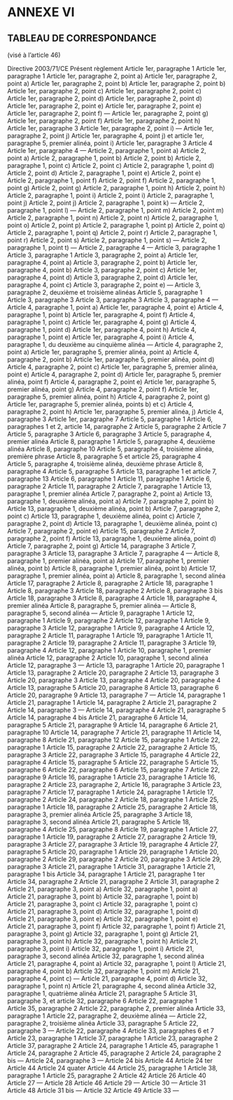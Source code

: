 # ANNEXE VI

## TABLEAU DE CORRESPONDANCE

(visé à l’article 46)

Directive 2003/71/CE Présent règlement Article 1er, paragraphe 1 Article 1er, paragraphe 1 Article 1er, paragraphe 2, point a) Article 1er, paragraphe 2, point a) Article 1er, paragraphe 2, point b) Article 1er, paragraphe 2, point b) Article 1er, paragraphe 2, point c) Article 1er, paragraphe 2, point c) Article 1er, paragraphe 2, point d) Article 1er, paragraphe 2, point d) Article 1er, paragraphe 2, point e) Article 1er, paragraphe 2, point e) Article 1er, paragraphe 2, point f) — Article 1er, paragraphe 2, point g) Article 1er, paragraphe 2, point f) Article 1er, paragraphe 2, point h) Article 1er, paragraphe 3 Article 1er, paragraphe 2, point i) — Article 1er, paragraphe 2, point j) Article 1er, paragraphe 4, point j) et article 1er, paragraphe 5, premier alinéa, point i) Article 1er, paragraphe 3 Article 4 Article 1er, paragraphe 4 — Article 2, paragraphe 1, point a) Article 2, point a) Article 2, paragraphe 1, point b) Article 2, point b) Article 2, paragraphe 1, point c) Article 2, point c) Article 2, paragraphe 1, point d) Article 2, point d) Article 2, paragraphe 1, point e) Article 2, point e) Article 2, paragraphe 1, point f) Article 2, point f) Article 2, paragraphe 1, point g) Article 2, point g) Article 2, paragraphe 1, point h) Article 2, point h) Article 2, paragraphe 1, point i) Article 2, point i) Article 2, paragraphe 1, point j) Article 2, point j) Article 2, paragraphe 1, point k) — Article 2, paragraphe 1, point l) — Article 2, paragraphe 1, point m) Article 2, point m) Article 2, paragraphe 1, point n) Article 2, point n) Article 2, paragraphe 1, point o) Article 2, point p) Article 2, paragraphe 1, point p) Article 2, point q) Article 2, paragraphe 1, point q) Article 2, point r) Article 2, paragraphe 1, point r) Article 2, point s) Article 2, paragraphe 1, point s) — Article 2, paragraphe 1, point t) — Article 2, paragraphe 4 — Article 3, paragraphe 1 Article 3, paragraphe 1 Article 3, paragraphe 2, point a) Article 1er, paragraphe 4, point a) Article 3, paragraphe 2, point b) Article 1er, paragraphe 4, point b) Article 3, paragraphe 2, point c) Article 1er, paragraphe 4, point d) Article 3, paragraphe 2, point d) Article 1er, paragraphe 4, point c) Article 3, paragraphe 2, point e) — Article 3, paragraphe 2, deuxième et troisième alinéas Article 5, paragraphe 1 Article 3, paragraphe 3 Article 3, paragraphe 3 Article 3, paragraphe 4 — Article 4, paragraphe 1, point a) Article 1er, paragraphe 4, point e) Article 4, paragraphe 1, point b) Article 1er, paragraphe 4, point f) Article 4, paragraphe 1, point c) Article 1er, paragraphe 4, point g) Article 4, paragraphe 1, point d) Article 1er, paragraphe 4, point h) Article 4, paragraphe 1, point e) Article 1er, paragraphe 4, point i) Article 4, paragraphe 1, du deuxième au cinquième alinéa — Article 4, paragraphe 2, point a) Article 1er, paragraphe 5, premier alinéa, point a) Article 4, paragraphe 2, point b) Article 1er, paragraphe 5, premier alinéa, point d) Article 4, paragraphe 2, point c) Article 1er, paragraphe 5, premier alinéa, point e) Article 4, paragraphe 2, point d) Article 1er, paragraphe 5, premier alinéa, point f) Article 4, paragraphe 2, point e) Article 1er, paragraphe 5, premier alinéa, point g) Article 4, paragraphe 2, point f) Article 1er, paragraphe 5, premier alinéa, point h) Article 4, paragraphe 2, point g) Article 1er, paragraphe 5, premier alinéa, points b) et c) Article 4, paragraphe 2, point h) Article 1er, paragraphe 5, premier alinéa, j) Article 4, paragraphe 3 Article 1er, paragraphe 7 Article 5, paragraphe 1 Article 6, paragraphes 1 et 2, article 14, paragraphe 2 Article 5, paragraphe 2 Article 7 Article 5, paragraphe 3 Article 6, paragraphe 3 Article 5, paragraphe 4, premier alinéa Article 8, paragraphe 1 Article 5, paragraphe 4, deuxième alinéa Article 8, paragraphe 10 Article 5, paragraphe 4, troisième alinéa, première phrase Article 8, paragraphe 5 et article 25, paragraphe 4 Article 5, paragraphe 4, troisième alinéa, deuxième phrase Article 8, paragraphe 4 Article 5, paragraphe 5 Article 13, paragraphe 1 et article 7, paragraphe 13 Article 6, paragraphe 1 Article 11, paragraphe 1 Article 6, paragraphe 2 Article 11, paragraphe 2 Article 7, paragraphe 1 Article 13, paragraphe 1, premier alinéa Article 7, paragraphe 2, point a) Article 13, paragraphe 1, deuxième alinéa, point a) Article 7, paragraphe 2, point b) Article 13, paragraphe 1, deuxième alinéa, point b) Article 7, paragraphe 2, point c) Article 13, paragraphe 1, deuxième alinéa, point c) Article 7, paragraphe 2, point d) Article 13, paragraphe 1, deuxième alinéa, point c) Article 7, paragraphe 2, point e) Article 15, paragraphe 2 Article 7, paragraphe 2, point f) Article 13, paragraphe 1, deuxième alinéa, point d) Article 7, paragraphe 2, point g) Article 14, paragraphe 3 Article 7, paragraphe 3 Article 13, paragraphe 3 Article 7, paragraphe 4 — Article 8, paragraphe 1, premier alinéa, point a) Article 17, paragraphe 1, premier alinéa, point b) Article 8, paragraphe 1, premier alinéa, point b) Article 17, paragraphe 1, premier alinéa, point a) Article 8, paragraphe 1, second alinéa Article 17, paragraphe 2 Article 8, paragraphe 2 Article 18, paragraphe 1 Article 8, paragraphe 3 Article 18, paragraphe 2 Article 8, paragraphe 3 bis Article 18, paragraphe 3 Article 8, paragraphe 4 Article 18, paragraphe 4, premier alinéa Article 8, paragraphe 5, premier alinéa — Article 8, paragraphe 5, second alinéa — Article 9, paragraphe 1 Article 12, paragraphe 1 Article 9, paragraphe 2 Article 12, paragraphe 1 Article 9, paragraphe 3 Article 12, paragraphe 1 Article 9, paragraphe 4 Article 12, paragraphe 2 Article 11, paragraphe 1 Article 19, paragraphe 1 Article 11, paragraphe 2 Article 19, paragraphe 2 Article 11, paragraphe 3 Article 19, paragraphe 4 Article 12, paragraphe 1 Article 10, paragraphe 1, premier alinéa Article 12, paragraphe 2 Article 10, paragraphe 1, second alinéa Article 12, paragraphe 3 — Article 13, paragraphe 1 Article 20, paragraphe 1 Article 13, paragraphe 2 Article 20, paragraphe 2 Article 13, paragraphe 3 Article 20, paragraphe 3 Article 13, paragraphe 4 Article 20, paragraphe 4 Article 13, paragraphe 5 Article 20, paragraphe 8 Article 13, paragraphe 6 Article 20, paragraphe 9 Article 13, paragraphe 7 — Article 14, paragraphe 1 Article 21, paragraphe 1 Article 14, paragraphe 2 Article 21, paragraphe 2 Article 14, paragraphe 3 — Article 14, paragraphe 4 Article 21, paragraphe 5 Article 14, paragraphe 4 bis Article 21, paragraphe 6 Article 14, paragraphe 5 Article 21, paragraphe 9 Article 14, paragraphe 6 Article 21, paragraphe 10 Article 14, paragraphe 7 Article 21, paragraphe 11 Article 14, paragraphe 8 Article 21, paragraphe 12 Article 15, paragraphe 1 Article 22, paragraphe 1 Article 15, paragraphe 2 Article 22, paragraphe 2 Article 15, paragraphe 3 Article 22, paragraphe 3 Article 15, paragraphe 4 Article 22, paragraphe 4 Article 15, paragraphe 5 Article 22, paragraphe 5 Article 15, paragraphe 6 Article 22, paragraphe 6 Article 15, paragraphe 7 Article 22, paragraphe 9 Article 16, paragraphe 1 Article 23, paragraphe 1 Article 16, paragraphe 2 Article 23, paragraphe 2, Article 16, paragraphe 3 Article 23, paragraphe 7 Article 17, paragraphe 1 Article 24, paragraphe 1 Article 17, paragraphe 2 Article 24, paragraphe 2 Article 18, paragraphe 1 Article 25, paragraphe 1 Article 18, paragraphe 2 Article 25, paragraphe 2 Article 18, paragraphe 3, premier alinéa Article 25, paragraphe 3 Article 18, paragraphe 3, second alinéa Article 21, paragraphe 5 Article 18, paragraphe 4 Article 25, paragraphe 8 Article 19, paragraphe 1 Article 27, paragraphe 1 Article 19, paragraphe 2 Article 27, paragraphe 2 Article 19, paragraphe 3 Article 27, paragraphe 3 Article 19, paragraphe 4 Article 27, paragraphe 5 Article 20, paragraphe 1 Article 29, paragraphe 1 Article 20, paragraphe 2 Article 29, paragraphe 2 Article 20, paragraphe 3 Article 29, paragraphe 3 Article 21, paragraphe 1 Article 31, paragraphe 1 Article 21, paragraphe 1 bis Article 34, paragraphe 1 Article 21, paragraphe 1 ter Article 34, paragraphe 2 Article 21, paragraphe 2 Article 31, paragraphe 2 Article 21, paragraphe 3, point a) Article 32, paragraphe 1, point a) Article 21, paragraphe 3, point b) Article 32, paragraphe 1, point b) Article 21, paragraphe 3, point c) Article 32, paragraphe 1, point c) Article 21, paragraphe 3, point d) Article 32, paragraphe 1, point d) Article 21, paragraphe 3, point e) Article 32, paragraphe 1, point e) Article 21, paragraphe 3, point f) Article 32, paragraphe 1, point f) Article 21, paragraphe 3, point g) Article 32, paragraphe 1, point g) Article 21, paragraphe 3, point h) Article 32, paragraphe 1, point h) Article 21, paragraphe 3, point i) Article 32, paragraphe 1, point i) Article 21, paragraphe 3, second alinéa Article 32, paragraphe 1, second alinéa Article 21, paragraphe 4, point a) Article 32, paragraphe 1, point l) Article 21, paragraphe 4, point b) Article 32, paragraphe 1, point m) Article 21, paragraphe 4, point c) — Article 21, paragraphe 4, point d) Article 32, paragraphe 1, point n) Article 21, paragraphe 4, second alinéa Article 32, paragraphe 1, quatrième alinéa Article 21, paragraphe 5 Article 31, paragraphe 3, et article 32, paragraphe 6 Article 22, paragraphe 1 Article 35, paragraphe 2 Article 22, paragraphe 2, premier alinéa Article 33, paragraphe 1 Article 22, paragraphe 2, deuxième alinéa — Article 22, paragraphe 2, troisième alinéa Article 33, paragraphe 5 Article 22, paragraphe 3 — Article 22, paragraphe 4 Article 33, paragraphes 6 et 7 Article 23, paragraphe 1 Article 37, paragraphe 1 Article 23, paragraphe 2 Article 37, paragraphe 2 Article 24, paragraphe 1 Article 45, paragraphe 1 Article 24, paragraphe 2 Article 45, paragraphe 2 Article 24, paragraphe 2 bis — Article 24, paragraphe 3 — Article 24 bis Article 44 Article 24 ter Article 44 Article 24 quater Article 44 Article 25, paragraphe 1 Article 38, paragraphe 1 Article 25, paragraphe 2 Article 42 Article 26 Article 40 Article 27 — Article 28 Article 46 Article 29 — Article 30 — Article 31 Article 48 Article 31 bis — Article 32 Article 49 Article 33 —

